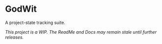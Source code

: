 # GodWit
A project-state tracking suite.

*This project is a WIP. The ReadMe and Docs may remain stale until further releases.*

